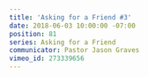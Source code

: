 ```yaml
---
title: 'Asking for a Friend #3'
date: 2018-06-03 10:00:00 -07:00
position: 81
series: Asking for a Friend
communicator: Pastor Jason Graves
vimeo_id: 273339656
---
```



